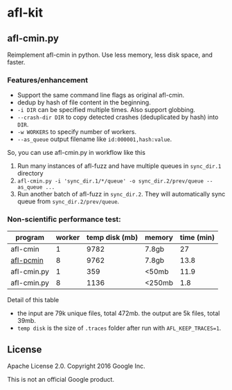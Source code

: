 # afl-kit

## afl-cmin.py
Reimplement afl-cmin in python. Use less memory, less disk space, and faster.

### Features/enhancement
 - Support the same command line flags as original afl-cmin.
 - dedup by hash of file content in the beginning.
 - `-i DIR` can be specified multiple times. Also support globbing.
 - `--crash-dir DIR` to copy detected crashes (deduplicated by hash) into `DIR`.
 - `-w WORKERS` to specify number of workers.
 - `--as_queue` output filename like `id:000001,hash:value`.

So, you can use afl-cmin.py in workflow like this

1. Run many instances of afl-fuzz and have multiple queues in `sync_dir.1` directory
2. `afl-cmin.py -i 'sync_dir.1/*/queue' -o sync_dir.2/prev/queue --as_queue ...`
3. Run another batch of afl-fuzz in `sync_dir.2`. They will automatically sync queue from `sync_dir.2/prev/queue`.

### Non-scientific performance test: 

program     | worker | temp disk (mb) | memory | time (min)
----------- | ------ | -------------- | ------ | ----------
afl-cmin    |     1  |      9782      | 7.8gb  | 27
[afl-pcmin] |     8  |      9762      | 7.8gb  | 13.8
afl-cmin.py |     1  |       359      | <50mb  | 11.9
afl-cmin.py |     8  |      1136      | <250mb | 1.8

[afl-pcmin]: https://github.com/bnagy/afl-trivia

Detail of this table
- the input are 79k unique files, total 472mb. the output are 5k files, total 39mb.
- `temp disk` is the size of `.traces` folder after run with `AFL_KEEP_TRACES=1`.

## License
Apache License 2.0. Copyright 2016 Google Inc.

This is not an official Google product.

